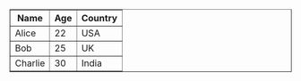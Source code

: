 <table border="1">
    <tr>
        <th>Name</th>
        <th>Age</th>
        <th>Country</th>
    </tr>
    <tr>
        <td>Alice</td>
        <td>22</td>
        <td>USA</td>
    </tr>
    <tr>
        <td>Bob</td>
        <td>25</td>
        <td>UK</td>
    </tr>
    <tr>
        <td>Charlie</td>
        <td>30</td>
        <td>India</td>
    </tr>
</table>
